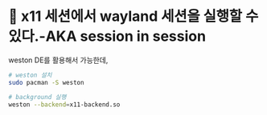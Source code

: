 # 󰏢 x11 세션에서 wayland 세션을 실행할 수 있다.-AKA session in session




weston DE를 활용해서 가능한데,

```bash
# weston 설치
sudo pacman -S weston

# background 실행
weston --backend=x11-backend.so
```
